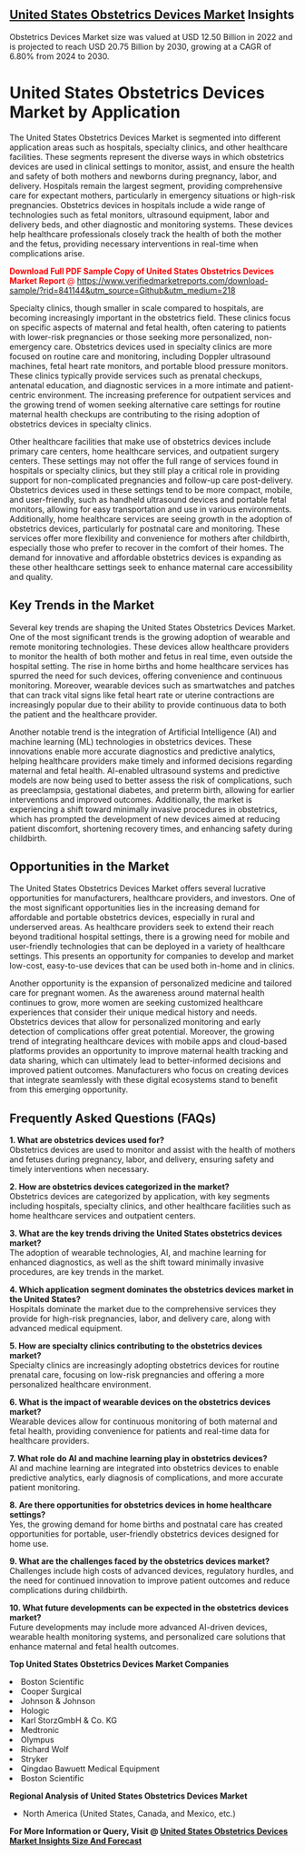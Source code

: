 <h2><a href="https://www.verifiedmarketreports.com/download-sample/?rid=841144&amp;utm_source=Github&amp;utm_medium=218" target="_blank">United States Obstetrics Devices Market</a> Insights</h2><p>Obstetrics Devices Market size was valued at USD 12.50 Billion in 2022 and is projected to reach USD 20.75 Billion by 2030, growing at a CAGR of 6.80% from 2024 to 2030.</p><p><h1>United States Obstetrics Devices Market by Application</h1> <p>The United States Obstetrics Devices Market is segmented into different application areas such as hospitals, specialty clinics, and other healthcare facilities. These segments represent the diverse ways in which obstetrics devices are used in clinical settings to monitor, assist, and ensure the health and safety of both mothers and newborns during pregnancy, labor, and delivery. Hospitals remain the largest segment, providing comprehensive care for expectant mothers, particularly in emergency situations or high-risk pregnancies. Obstetrics devices in hospitals include a wide range of technologies such as fetal monitors, ultrasound equipment, labor and delivery beds, and other diagnostic and monitoring systems. These devices help healthcare professionals closely track the health of both the mother and the fetus, providing necessary interventions in real-time when complications arise. <p><span class=""><span style="color: #ff0000;"><strong>Download Full PDF Sample Copy of United States Obstetrics Devices Market Report</strong> @ </span><a href="https://www.verifiedmarketreports.com/download-sample/?rid=841144&amp;utm_source=Github&amp;utm_medium=218" target="_blank">https://www.verifiedmarketreports.com/download-sample/?rid=841144&amp;utm_source=Github&amp;utm_medium=218</a></span></p> <p>Specialty clinics, though smaller in scale compared to hospitals, are becoming increasingly important in the obstetrics field. These clinics focus on specific aspects of maternal and fetal health, often catering to patients with lower-risk pregnancies or those seeking more personalized, non-emergency care. Obstetrics devices used in specialty clinics are more focused on routine care and monitoring, including Doppler ultrasound machines, fetal heart rate monitors, and portable blood pressure monitors. These clinics typically provide services such as prenatal checkups, antenatal education, and diagnostic services in a more intimate and patient-centric environment. The increasing preference for outpatient services and the growing trend of women seeking alternative care settings for routine maternal health checkups are contributing to the rising adoption of obstetrics devices in specialty clinics. <p>Other healthcare facilities that make use of obstetrics devices include primary care centers, home healthcare services, and outpatient surgery centers. These settings may not offer the full range of services found in hospitals or specialty clinics, but they still play a critical role in providing support for non-complicated pregnancies and follow-up care post-delivery. Obstetrics devices used in these settings tend to be more compact, mobile, and user-friendly, such as handheld ultrasound devices and portable fetal monitors, allowing for easy transportation and use in various environments. Additionally, home healthcare services are seeing growth in the adoption of obstetrics devices, particularly for postnatal care and monitoring. These services offer more flexibility and convenience for mothers after childbirth, especially those who prefer to recover in the comfort of their homes. The demand for innovative and affordable obstetrics devices is expanding as these other healthcare settings seek to enhance maternal care accessibility and quality. <h2>Key Trends in the Market</h2> <p>Several key trends are shaping the United States Obstetrics Devices Market. One of the most significant trends is the growing adoption of wearable and remote monitoring technologies. These devices allow healthcare providers to monitor the health of both mother and fetus in real time, even outside the hospital setting. The rise in home births and home healthcare services has spurred the need for such devices, offering convenience and continuous monitoring. Moreover, wearable devices such as smartwatches and patches that can track vital signs like fetal heart rate or uterine contractions are increasingly popular due to their ability to provide continuous data to both the patient and the healthcare provider. <p>Another notable trend is the integration of Artificial Intelligence (AI) and machine learning (ML) technologies in obstetrics devices. These innovations enable more accurate diagnostics and predictive analytics, helping healthcare providers make timely and informed decisions regarding maternal and fetal health. AI-enabled ultrasound systems and predictive models are now being used to better assess the risk of complications, such as preeclampsia, gestational diabetes, and preterm birth, allowing for earlier interventions and improved outcomes. Additionally, the market is experiencing a shift toward minimally invasive procedures in obstetrics, which has prompted the development of new devices aimed at reducing patient discomfort, shortening recovery times, and enhancing safety during childbirth. <h2>Opportunities in the Market</h2> <p>The United States Obstetrics Devices Market offers several lucrative opportunities for manufacturers, healthcare providers, and investors. One of the most significant opportunities lies in the increasing demand for affordable and portable obstetrics devices, especially in rural and underserved areas. As healthcare providers seek to extend their reach beyond traditional hospital settings, there is a growing need for mobile and user-friendly technologies that can be deployed in a variety of healthcare settings. This presents an opportunity for companies to develop and market low-cost, easy-to-use devices that can be used both in-home and in clinics. <p>Another opportunity is the expansion of personalized medicine and tailored care for pregnant women. As the awareness around maternal health continues to grow, more women are seeking customized healthcare experiences that consider their unique medical history and needs. Obstetrics devices that allow for personalized monitoring and early detection of complications offer great potential. Moreover, the growing trend of integrating healthcare devices with mobile apps and cloud-based platforms provides an opportunity to improve maternal health tracking and data sharing, which can ultimately lead to better-informed decisions and improved patient outcomes. Manufacturers who focus on creating devices that integrate seamlessly with these digital ecosystems stand to benefit from this emerging opportunity. <h2>Frequently Asked Questions (FAQs)</h2> <p><strong>1. What are obstetrics devices used for?</strong><br>Obstetrics devices are used to monitor and assist with the health of mothers and fetuses during pregnancy, labor, and delivery, ensuring safety and timely interventions when necessary.</p> <p><strong>2. How are obstetrics devices categorized in the market?</strong><br>Obstetrics devices are categorized by application, with key segments including hospitals, specialty clinics, and other healthcare facilities such as home healthcare services and outpatient centers.</p> <p><strong>3. What are the key trends driving the United States obstetrics devices market?</strong><br>The adoption of wearable technologies, AI, and machine learning for enhanced diagnostics, as well as the shift toward minimally invasive procedures, are key trends in the market.</p> <p><strong>4. Which application segment dominates the obstetrics devices market in the United States?</strong><br>Hospitals dominate the market due to the comprehensive services they provide for high-risk pregnancies, labor, and delivery care, along with advanced medical equipment.</p> <p><strong>5. How are specialty clinics contributing to the obstetrics devices market?</strong><br>Specialty clinics are increasingly adopting obstetrics devices for routine prenatal care, focusing on low-risk pregnancies and offering a more personalized healthcare environment.</p> <p><strong>6. What is the impact of wearable devices on the obstetrics devices market?</strong><br>Wearable devices allow for continuous monitoring of both maternal and fetal health, providing convenience for patients and real-time data for healthcare providers.</p> <p><strong>7. What role do AI and machine learning play in obstetrics devices?</strong><br>AI and machine learning are integrated into obstetrics devices to enable predictive analytics, early diagnosis of complications, and more accurate patient monitoring.</p> <p><strong>8. Are there opportunities for obstetrics devices in home healthcare settings?</strong><br>Yes, the growing demand for home births and postnatal care has created opportunities for portable, user-friendly obstetrics devices designed for home use.</p> <p><strong>9. What are the challenges faced by the obstetrics devices market?</strong><br>Challenges include high costs of advanced devices, regulatory hurdles, and the need for continued innovation to improve patient outcomes and reduce complications during childbirth.</p> <p><strong>10. What future developments can be expected in the obstetrics devices market?</strong><br>Future developments may include more advanced AI-driven devices, wearable health monitoring systems, and personalized care solutions that enhance maternal and fetal health outcomes.</p> </p><p><strong>Top United States Obstetrics Devices Market Companies</strong></p><div data-test-id=""><p><li>Boston Scientific</li><li> Cooper Surgical</li><li> Johnson & Johnson</li><li> Hologic</li><li> Karl StorzGmbH & Co. KG</li><li> Medtronic</li><li> Olympus</li><li> Richard Wolf</li><li> Stryker</li><li> Qingdao Bawuett Medical Equipment</li><li> Boston Scientific</li></p><div><strong>Regional Analysis of&nbsp;United States Obstetrics Devices Market</strong></div><ul><li dir="ltr"><p dir="ltr">North America&nbsp;(United States, Canada, and Mexico, etc.)</p></li></ul><p><strong>For More Information or Query, Visit @&nbsp;</strong><strong><a href="https://www.verifiedmarketreports.com/product/obstetrics-devices-market/?utm_source=Github&amp;utm_medium=218" target="_blank">United States Obstetrics Devices Market Insights Size And Forecast</a></strong></p></div>
